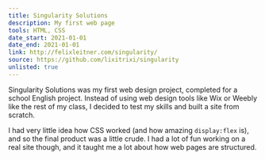 ```yaml
---
title: Singularity Solutions
description: My first web page
tools: HTML, CSS
date_start: 2021-01-01
date_end: 2021-01-01
link: http://felixleitner.com/singularity/
source: https://github.com/lixitrixi/singularity
unlisted: true
---
```

Singularity Solutions was my first web design project, completed for a school English project. Instead of using web design tools like Wix or Weebly like the rest of my class, I decided to test my skills and built a site from scratch.

I had very little idea how CSS worked (and how amazing `display:flex` is), and so the final product was a little crude. I had a lot of fun working on a real site though, and it taught me a lot about how web pages are structured.
